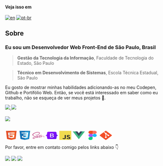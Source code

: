 #### Veja isso em
[![en](https://img.shields.io/badge/lang-en-red.svg)](https://github.com/IsaacLouzeiro/IsaacLouzeiro/blob/master/README.md)
[![pt-br](https://img.shields.io/badge/lang-pt--br-green.svg)](https://github.com/IsaacLouzeiro/IsaacLouzeiro/blob/master/README-PT.md)

## Sobre

### Eu sou um Desenvolvedor Web Front-End de São Paulo, Brasil

> **Gestão da Tecnologia da Informação**, Faculdade de Tecnologia do Estado, São Paulo

> **Técnico em Desenvolvimento de Sistemas**, Escola Técnica Estadual, São Paulo

Eu gosto de mostrar minhas habilidades adicionando-as no meu Codepen, Github e Portifólio Web. Então, se você está interessado em saber como eu trabalho, não se esqueça de ver meus projetos 🙂.


<a href="https://isaaclouzeiro.dev.br" target="_blank">
  <img src="https://img.shields.io/badge/website-000000?style=for-the-badge&logo=About.me&logoColor=white" />
</a>

<a href="https://codepen.io/isaaclouzeiro" target="_blank">
  <img src="https://img.shields.io/badge/Codepen-000000?style=for-the-badge&logo=codepen&logoColor=white" />
</a>
<br><br>

<a href="https://github.com/anuraghazra/github-readme-stats">
  <img align="center" src="https://github-readme-stats.vercel.app/api/top-langs/?username=IsaacLouzeiro&layout=compact&langs_count=6&theme=dark" />
</a>
<br><br>

<span><img align="center" src="https://raw.githubusercontent.com/devicons/devicon/master/icons/html5/html5-original.svg" height="30" width="40" title="HTML5" /></span>
<span><img align="center" src="https://raw.githubusercontent.com/devicons/devicon/master/icons/css3/css3-original.svg" height="30" width="40" title="CSS3" /></span>
<span><img align="center" src="https://raw.githubusercontent.com/devicons/devicon/master/icons/sass/sass-original.svg" height="30" width="40" title="SCSS" /></span>
<span><img align="center" src="https://raw.githubusercontent.com/devicons/devicon/master/icons/bootstrap/bootstrap-original.svg" height="30" title="Bootstrap" width="40" /></span>
<span><img align="center" src="https://raw.githubusercontent.com/devicons/devicon/master/icons/javascript/javascript-original.svg" height="30" width="40" title="JavaScript" /></span>
<span><img align="center" src="https://raw.githubusercontent.com/devicons/devicon/master/icons/vuejs/vuejs-original.svg" height="30" width="40" title="Vue JS" /></span>
<span><img align="center" src="https://raw.githubusercontent.com/devicons/devicon/master/icons/figma/figma-original.svg" height="30" width="40" title="Figma" /></span>
<span><img align="center" src="https://raw.githubusercontent.com/devicons/devicon/master/icons/git/git-original.svg" height="30" width="40" title="Git" /></span>

Por favor, entre em contato comigo pelos links abaixo 👇

<a href="https://instagram.com/isaac.louzeiro/" target="_blank"><img src="https://img.shields.io/badge/-Instagram-%23E4405F?style=for-the-badge&logo=instagram&logoColor=white" target="_blank"></a>
<a href = "mailto:isaacelias1110@gmail.com"><img src="https://img.shields.io/badge/-Gmail-%23333?style=for-the-badge&logo=gmail&logoColor=white" target="_blank"></a>
<a href="https://www.linkedin.com/in/isaac-louzeiro/" target="_blank"><img src="https://img.shields.io/badge/-LinkedIn-%230077B5?style=for-the-badge&logo=linkedin&logoColor=white" target="_blank"></a>
